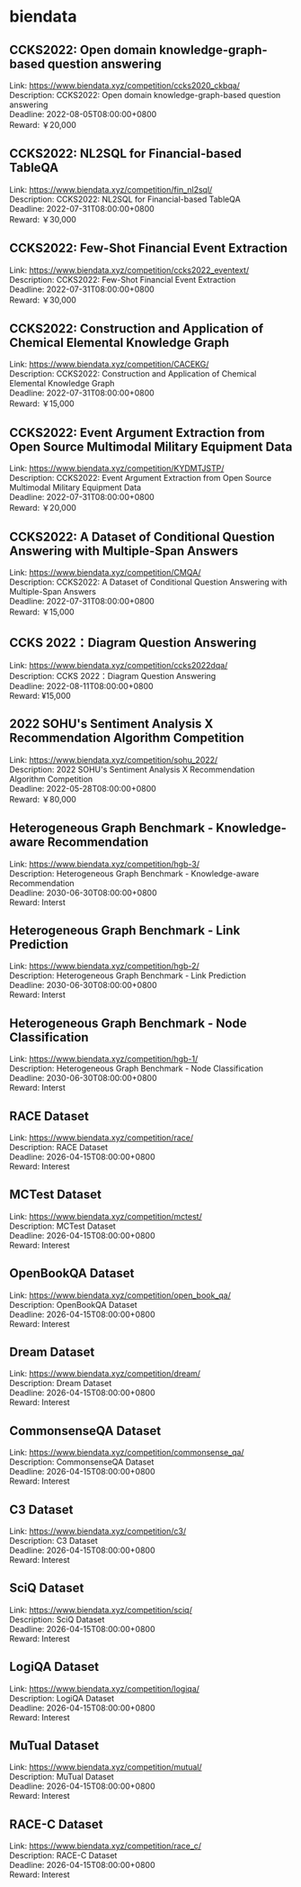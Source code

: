 # biendata



## CCKS2022: Open domain knowledge-graph-based question answering

Link: https://www.biendata.xyz/competition/ccks2020_ckbqa/  
Description: CCKS2022: Open domain knowledge-graph-based question answering  
Deadline: 2022-08-05T08:00:00+0800  
Reward: ￥20,000  


## CCKS2022: NL2SQL for Financial-based TableQA

Link: https://www.biendata.xyz/competition/fin_nl2sql/  
Description: CCKS2022: NL2SQL for Financial-based TableQA  
Deadline: 2022-07-31T08:00:00+0800  
Reward: ￥30,000  


## CCKS2022: Few-Shot Financial Event Extraction

Link: https://www.biendata.xyz/competition/ccks2022_eventext/  
Description: CCKS2022: Few-Shot Financial Event Extraction  
Deadline: 2022-07-31T08:00:00+0800  
Reward: ￥30,000  


## CCKS2022: Construction and Application of Chemical Elemental Knowledge Graph

Link: https://www.biendata.xyz/competition/CACEKG/  
Description: CCKS2022: Construction and Application of Chemical Elemental Knowledge Graph  
Deadline: 2022-07-31T08:00:00+0800  
Reward: ￥15,000  


## CCKS2022: Event Argument Extraction from Open Source Multimodal Military Equipment Data

Link: https://www.biendata.xyz/competition/KYDMTJSTP/  
Description: CCKS2022: Event Argument Extraction from Open Source Multimodal Military Equipment Data  
Deadline: 2022-07-31T08:00:00+0800  
Reward: ￥20,000  


## CCKS2022: A Dataset of Conditional Question Answering with Multiple-Span Answers

Link: https://www.biendata.xyz/competition/CMQA/  
Description: CCKS2022: A Dataset of Conditional Question Answering with Multiple-Span Answers  
Deadline: 2022-07-31T08:00:00+0800  
Reward: ￥15,000  


## CCKS 2022：Diagram Question Answering

Link: https://www.biendata.xyz/competition/ccks2022dqa/  
Description: CCKS 2022：Diagram Question Answering  
Deadline: 2022-08-11T08:00:00+0800  
Reward: ¥15,000  


## 2022 SOHU's Sentiment Analysis  X  Recommendation Algorithm Competition

Link: https://www.biendata.xyz/competition/sohu_2022/  
Description: 2022 SOHU's Sentiment Analysis  X  Recommendation Algorithm Competition  
Deadline: 2022-05-28T08:00:00+0800  
Reward: ￥80,000  


## Heterogeneous Graph Benchmark - Knowledge-aware Recommendation

Link: https://www.biendata.xyz/competition/hgb-3/  
Description: Heterogeneous Graph Benchmark - Knowledge-aware Recommendation  
Deadline: 2030-06-30T08:00:00+0800  
Reward: Interst  


## Heterogeneous Graph Benchmark - Link Prediction

Link: https://www.biendata.xyz/competition/hgb-2/  
Description: Heterogeneous Graph Benchmark - Link Prediction  
Deadline: 2030-06-30T08:00:00+0800  
Reward: Interst  


## Heterogeneous Graph Benchmark - Node Classification

Link: https://www.biendata.xyz/competition/hgb-1/  
Description: Heterogeneous Graph Benchmark - Node Classification  
Deadline: 2030-06-30T08:00:00+0800  
Reward: Interst  


## RACE Dataset

Link: https://www.biendata.xyz/competition/race/  
Description: RACE Dataset  
Deadline: 2026-04-15T08:00:00+0800  
Reward: Interest  


## MCTest Dataset

Link: https://www.biendata.xyz/competition/mctest/  
Description: MCTest Dataset  
Deadline: 2026-04-15T08:00:00+0800  
Reward: Interest  


## OpenBookQA Dataset

Link: https://www.biendata.xyz/competition/open_book_qa/  
Description: OpenBookQA Dataset  
Deadline: 2026-04-15T08:00:00+0800  
Reward: Interest  


## Dream Dataset

Link: https://www.biendata.xyz/competition/dream/  
Description: Dream Dataset  
Deadline: 2026-04-15T08:00:00+0800  
Reward: Interest  


## CommonsenseQA Dataset

Link: https://www.biendata.xyz/competition/commonsense_qa/  
Description: CommonsenseQA Dataset  
Deadline: 2026-04-15T08:00:00+0800  
Reward: Interest  


## C3 Dataset

Link: https://www.biendata.xyz/competition/c3/  
Description: C3 Dataset  
Deadline: 2026-04-15T08:00:00+0800  
Reward: Interest  


## SciQ Dataset

Link: https://www.biendata.xyz/competition/sciq/  
Description: SciQ Dataset  
Deadline: 2026-04-15T08:00:00+0800  
Reward: Interest  


## LogiQA Dataset

Link: https://www.biendata.xyz/competition/logiqa/  
Description: LogiQA Dataset  
Deadline: 2026-04-15T08:00:00+0800  
Reward: Interest  


## MuTual Dataset

Link: https://www.biendata.xyz/competition/mutual/  
Description: MuTual Dataset  
Deadline: 2026-04-15T08:00:00+0800  
Reward: Interest  


## RACE-C Dataset

Link: https://www.biendata.xyz/competition/race_c/  
Description: RACE-C Dataset  
Deadline: 2026-04-15T08:00:00+0800  
Reward: Interest  

